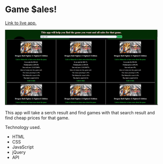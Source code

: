 # Game $ales!

[Link to live app.](https://glwolf.github.io/api-hack/)

![screenCap](/img/screenCap1.png)

This app will take a serch result and find games with that search result and find cheap prices for that game.

Technology used.

* HTML
* CSS
* JavaScript
* jQuery
* API
